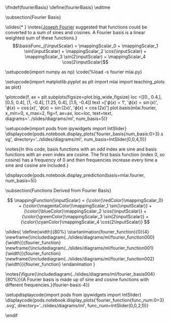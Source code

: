 \ifndef{fourierBasis}
\define{fourierBasis}
\editme

\subsection{Fourier Basis}

\slides{* }
\notes{[Joseph Fourier](https://en.wikipedia.org/wiki/Joseph_Fourier) suggested that functions could be converted to a sum of sines and cosines. A Fourier basis is a linear weighted sum of these functions.}
  $$\basisFunc_j(\inputScalar) = \mappingScalar_0  + \mappingScalar_1 \sin(\inputScalar) + \mappingScalar_2 \cos(\inputScalar) + \mappingScalar_3 \sin(2\inputScalar) + \mappingScalar_4 \cos(2\inputScalar)$$


\setupcode{import numpy as np}
\code{%load -s fourier mlai.py}


\setupcode{import matplotlib.pyplot as plt
import mlai
import teaching_plots as plot}

\plotcode{f, ax = plt.subplots(figsize=plot.big_wide_figsize)
loc =[[0., 0.4,],
      [0.5, 0.4],
      [1, -0.4],
      [1.25, 0.4],
      [1.5, -0.4]]
text =['$\phi(x) = 1$',
       '$\phi(x) = \sin(x)$',
       '$\phi(x) = \cos(x)$',
       '$\phi(x) = \sin(2x)$',
       '$\phi(x) = \cos(2x)$']
plot.basis(mlai.fourier, x_min=0, x_max=2, 
           fig=f, ax=ax, loc=loc, text=text,
           diagrams='../slides/diagrams/ml',
           num_basis=5)}

\setupcode{import pods
from ipywidgets import IntSlider}
\displaycode{pods.notebook.display_plots('fourier_basis{num_basis:0>3}.svg', 
                            directory='../slides/diagrams/ml', 
							num_basis=IntSlider(0,0,4,1))}

\notes{In this code, basis functions with an *odd* index are sine and basis functions with an *even* index are cosine. The first basis function (index 0, so cosine) has a frequency of 0 and then frequencies increase every time a sine and cosine are included.}

\displaycode{pods.notebook.display_prediction(basis=mlai.fourier, num_basis=5)}

\subsection{Functions Derived from Fourier Basis}

$$
\mappingFunction(\inputScalar) = {\color{\redColor}\mappingScalar_0}  + {\color{\magentaColor}\mappingScalar_1 \sin(\inputScalar)} + {\color{\blueColor}\mappingScalar_2 \cos(\inputScalar)} + {\color{\greenColor}\mappingScalar_3 \sin(2\inputScalar)} + {\color{\cyanColor}\mappingScalar_4 \cos(2\inputScalar)}
$$

\slides{
\define{width}{80%}
\startanimation{fourier_function}{0}{4}
\newframe{\includediagram{../slides/diagrams/ml/fourier_function000}{\width}}{fourier_function}
\newframe{\includediagram{../slides/diagrams/ml/fourier_function001}{\width}}{fourier_function}
\newframe{\includediagram{../slides/diagrams/ml/fourier_function002}{\width}}{fourier_function}
\endanimation
}

\notes{\figure{\includediagram{../slides/diagrams/ml/fourier_basis004}{80%}}{A Fourier basis is made up of sine and cosine functions with different frequencies.}{fourier-basis-4}}

\setupdisplaycode{import pods
from ipywidgets import IntSlider}
\displaycode{pods.notebook.display_plots('fourier_function{func_num:0>3}.svg', directory='../slides/diagrams/ml', func_num=IntSlider(0,0,2,1))}


\endif
